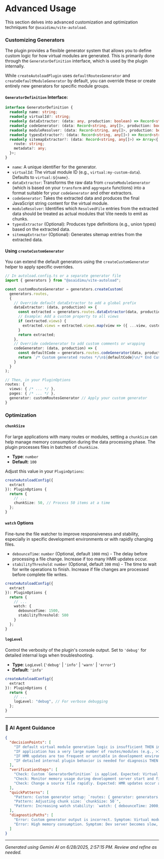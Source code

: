 # Advanced Usage

This section delves into advanced customization and optimization techniques for `@asaidimu/vite-autoload`.

### Customizing Generators

The plugin provides a flexible generator system that allows you to define custom logic for how virtual modules are generated. This is primarily done through the `GeneratorDefinition` interface, which is used by the plugin internally.

While `createAutoloadPlugin` uses `defaultRoutesGenerator` and `createDefaultModuleGenerator` by default, you can override these or create entirely new generators for specific module groups.

#### `GeneratorDefinition` Interface:
```typescript
interface GeneratorDefinition {
  readonly name: string;
  readonly virtualId?: string;
  readonly dataExtractor: (data: any, production: boolean) => Record<string, any[]>;
  readonly codeGenerator: (data: Record<string, any[]>, production: boolean) => string;
  readonly moduleResolver: (data: Record<string, any[]>, production: boolean) => ResolvedFile[];
  readonly typesExtractor?: (data: Record<string, any[]>) => Record<string, string[]>;
  readonly sitemapExtractor?: (data: Record<string, any[]>) => Array<{
    route: string;
    metadata?: any;
  }>;
}
```

*   `name`: A unique identifier for the generator.
*   `virtualId`: The virtual module ID (e.g., `virtual:my-custom-data`). Defaults to `virtual:${name}`.
*   `dataExtractor`: Transforms the raw data from `createModuleGenerator` (which is based on your `transform` and `aggregate` functions) into a format suitable for your `codeGenerator` and other extractors.
*   `codeGenerator`: Takes the extracted data and produces the final JavaScript string content for the virtual module.
*   `moduleResolver`: Identifies which `ResolvedFile` entries from the extracted data should be treated as actual modules that Vite needs to emit as chunks.
*   `typesExtractor` (Optional): Produces type definitions (e.g., union types) based on the extracted data.
*   `sitemapExtractor` (Optional): Generates sitemap entries from the extracted data.

#### Using `createCustomGenerator`
You can extend the default generators using the `createCustomGenerator` helper to apply specific overrides.

```typescript
// In autoload.config.ts or a separate generator file
import { generators } from "@asaidimu/vite-autoload";

const customRoutesGenerator = generators.createCustom(
  generators.routes,
  {
    // Override default dataExtractor to add a global prefix
    dataExtractor: (data, production) => {
      const extracted = generators.routes.dataExtractor(data, production);
      // Example: Add a custom property to all views
      if (extracted.views) {
        extracted.views = extracted.views.map(view => ({ ...view, customFlag: true }));
      }
      return extracted;
    },
    // Override codeGenerator to add custom comments or wrapping
    codeGenerator: (data, production) => {
      const defaultCode = generators.routes.codeGenerator(data, production);
      return `/* Custom generated routes */\n${defaultCode}\n/* End Custom */`;
    }
  }
);

// Then, in your PluginOptions
routes: {
  views: { /* ... */ },
  pages: { /* ... */ },
  generator: customRoutesGenerator // Apply your custom generator
}
```

### Optimization

#### `chunkSize`
For large applications with many routes or modules, setting a `chunkSize` can help manage memory consumption during the data processing phase. The plugin processes files in batches of `chunkSize`.

*   **Type**: `number`
*   **Default**: `100`

Adjust this value in your `PluginOptions`:
```typescript
createAutoloadConfig({
  extract
}): PluginOptions {
  return {
    // ...
    chunkSize: 50, // Process 50 items at a time
  };
}
```

#### `watch` Options
Fine-tune the file watcher to improve responsiveness and stability, especially in specific development environments or with rapidly changing files.

*   `debounceTime`: `number` (Optional, default `1000` ms) - The delay before processing a file change. Increase if too many HMR updates occur.
*   `stabilityThreshold`: `number` (Optional, default `300` ms) - The time to wait for write operations to finish. Increase if file changes are processed before complete file writes.

```typescript
createAutoloadConfig({
  extract
}): PluginOptions {
  return {
    // ...
    watch: {
      debounceTime: 1500,
      stabilityThreshold: 500
    }
  };
}
```

#### `logLevel`
Control the verbosity of the plugin's console output. Set to `'debug'` for detailed internal logs when troubleshooting.

*   **Type**: `LogLevel` (`'debug'` | `'info'` | `'warn'` | `'error'`)
*   **Default**: `'info'`

```typescript
createAutoloadConfig({
  extract
}): PluginOptions {
  return {
    // ...
    logLevel: "debug", // For verbose debugging
  };
}
```

---
### 🤖 AI Agent Guidance

```json
{
  "decisionPoints": [
    "IF default virtual module generation logic is insufficient THEN implement a `GeneratorDefinition` to customize data transformation, code generation, or type extraction.",
    "IF application has a very large number of routes/modules (e.g., >1000) THEN consider reducing `chunkSize` to optimize memory usage.",
    "IF HMR updates are too frequent or unstable in development environment THEN adjust `watch.debounceTime` and `watch.stabilityThreshold`.",
    "IF detailed internal plugin behavior is needed for diagnosis THEN set `logLevel` to `debug`."
  ],
  "verificationSteps": [
    "Check: Custom `GeneratorDefinition` is applied. Expected: Virtual module output (view `virtual:yourModuleName` in browser dev tools or emitted build files) reflects custom `codeGenerator` changes.",
    "Check: Monitor memory usage during development server start and file changes. Expected: `chunkSize` adjustments lead to measurable memory profile changes.",
    "Check: Change a source file rapidly. Expected: HMR updates occur after `debounceTime` has passed, and only once, indicating watcher stability."
  ],
  "quickPatterns": [
    "Pattern: Custom generator setup: `routes: { generator: generators.createCustom(generators.routes, { /* overrides */ }) }`",
    "Pattern: Adjusting chunk size: `chunkSize: 50`",
    "Pattern: Increasing watch stability: `watch: { debounceTime: 2000, stabilityThreshold: 400 }`"
  ],
  "diagnosticPaths": [
    "Error: Custom generator output is incorrect. Symptom: Virtual module content does not match expectations. Check: Verify the logic within `dataExtractor`, `codeGenerator`, `moduleResolver`, and ensure they correctly process the `data` parameter. Fix: Debug generator functions step-by-step or use `console.log` within them.",
    "Error: High memory consumption. Symptom: Dev server becomes slow, crashes due to out-of-memory. Check: Is `chunkSize` too high for your number of files? Are `ignore` patterns effectively filtering unnecessary files? Fix: Reduce `chunkSize`, refine `input.ignore` patterns."
  ]
}
```

---
*Generated using Gemini AI on 6/28/2025, 2:57:15 PM. Review and refine as needed.*